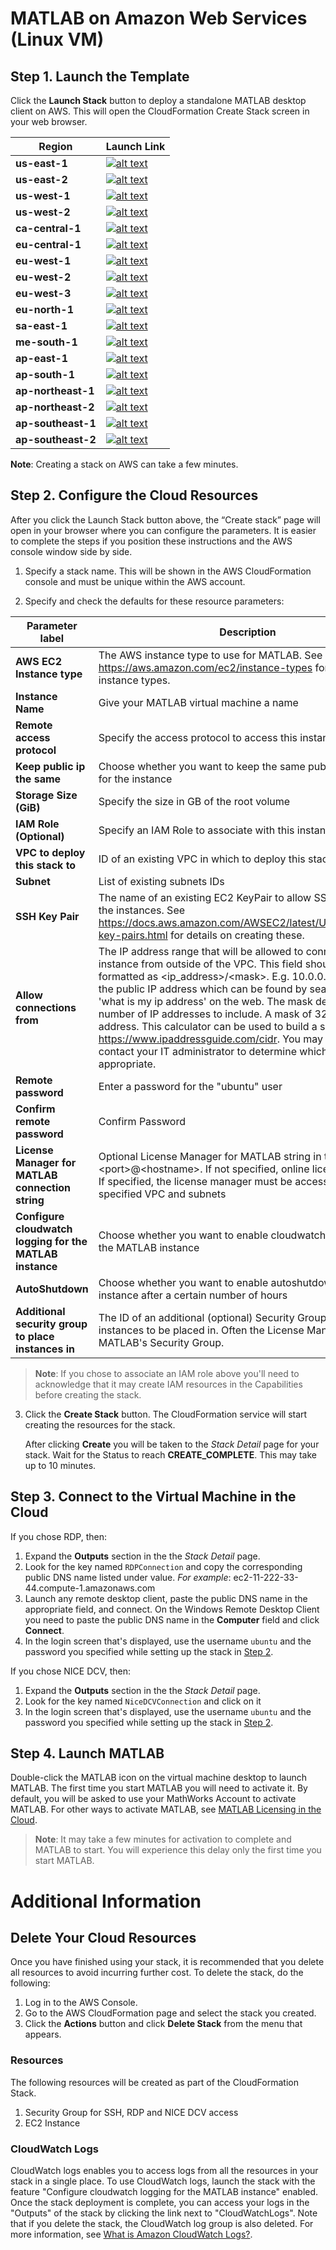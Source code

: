 # MATLAB on Amazon Web Services (Linux VM)

## Step 1. Launch the Template

Click the **Launch Stack** button to deploy a standalone MATLAB desktop client on AWS. This will open the CloudFormation Create Stack screen in your web browser.

| Region             | Launch Link                                                                                                                                                                                                                                                                                                                            |
| ------------------ | -------------------------------------------------------------------------------------------------------------------------------------------------------------------------------------------------------------------------------------------------------------------------------------------------------------------------------------- |
| **us-east-1**      | [![alt text](https://s3.amazonaws.com/cloudformation-examples/cloudformation-launch-stack.png "Start an cluster using the template")](https://us-east-1.console.aws.amazon.com/cloudformation/home?region=us-east-1#/stacks/create/review?templateURL=https://neuro-matlab-on-aws.s3.amazonaws.com/NeuroTemplateR2022a.json)           |
| **us-east-2**      | [![alt text](https://s3.amazonaws.com/cloudformation-examples/cloudformation-launch-stack.png "Start an cluster using the template")](https://us-east-2.console.aws.amazon.com/cloudformation/home?region=us-east-2#/stacks/create/review?templateURL=https://neuro-matlab-on-aws.s3.amazonaws.com/NeuroTemplateR2022a.json)           |
| **us-west-1**      | [![alt text](https://s3.amazonaws.com/cloudformation-examples/cloudformation-launch-stack.png "Start an cluster using the template")](https://us-west-1.console.aws.amazon.com/cloudformation/home?region=us-west-1#/stacks/create/review?templateURL=https://neuro-matlab-on-aws.s3.amazonaws.com/NeuroTemplateR2022a.json)           |
| **us-west-2**      | [![alt text](https://s3.amazonaws.com/cloudformation-examples/cloudformation-launch-stack.png "Start an cluster using the template")](https://us-west-2.console.aws.amazon.com/cloudformation/home?region=us-west-2#/stacks/create/review?templateURL=https://neuro-matlab-on-aws.s3.amazonaws.com/NeuroTemplateR2022a.json)           |
| **ca-central-1**   | [![alt text](https://s3.amazonaws.com/cloudformation-examples/cloudformation-launch-stack.png "Start an cluster using the template")](https://ca-central-1.console.aws.amazon.com/cloudformation/home?region=ca-central-1#/stacks/create/review?templateURL=https://neuro-matlab-on-aws.s3.amazonaws.com/NeuroTemplateR2022a.json)     |
| **eu-central-1**   | [![alt text](https://s3.amazonaws.com/cloudformation-examples/cloudformation-launch-stack.png "Start an cluster using the template")](https://eu-central-1.console.aws.amazon.com/cloudformation/home?region=eu-central-1#/stacks/create/review?templateURL=https://neuro-matlab-on-aws.s3.amazonaws.com/NeuroTemplateR2022a.json)     |
| **eu-west-1**      | [![alt text](https://s3.amazonaws.com/cloudformation-examples/cloudformation-launch-stack.png "Start an cluster using the template")](https://eu-west-1.console.aws.amazon.com/cloudformation/home?region=eu-west-1#/stacks/create/review?templateURL=https://neuro-matlab-on-aws.s3.amazonaws.com/NeuroTemplateR2022a.json)           |
| **eu-west-2**      | [![alt text](https://s3.amazonaws.com/cloudformation-examples/cloudformation-launch-stack.png "Start an cluster using the template")](https://eu-west-2.console.aws.amazon.com/cloudformation/home?region=eu-west-2#/stacks/create/review?templateURL=https://neuro-matlab-on-aws.s3.amazonaws.com/NeuroTemplateR2022a.json)           |
| **eu-west-3**      | [![alt text](https://s3.amazonaws.com/cloudformation-examples/cloudformation-launch-stack.png "Start an cluster using the template")](https://eu-west-3.console.aws.amazon.com/cloudformation/home?region=eu-west-3#/stacks/create/review?templateURL=https://neuro-matlab-on-aws.s3.amazonaws.com/NeuroTemplateR2022a.json)           |
| **eu-north-1**     | [![alt text](https://s3.amazonaws.com/cloudformation-examples/cloudformation-launch-stack.png "Start an cluster using the template")](https://eu-north-1.console.aws.amazon.com/cloudformation/home?region=eu-north-1#/stacks/create/review?templateURL=https://neuro-matlab-on-aws.s3.amazonaws.com/NeuroTemplateR2022a.json)         |
| **sa-east-1**      | [![alt text](https://s3.amazonaws.com/cloudformation-examples/cloudformation-launch-stack.png "Start an cluster using the template")](https://sa-east-1.console.aws.amazon.com/cloudformation/home?region=sa-east-1#/stacks/create/review?templateURL=https://neuro-matlab-on-aws.s3.amazonaws.com/NeuroTemplateR2022a.json)           |
| **me-south-1**     | [![alt text](https://s3.amazonaws.com/cloudformation-examples/cloudformation-launch-stack.png "Start an cluster using the template")](https://me-south-1.console.aws.amazon.com/cloudformation/home?region=me-south-1#/stacks/create/review?templateURL=https://neuro-matlab-on-aws.s3.amazonaws.com/NeuroTemplateR2022a.json)         |
| **ap-east-1**      | [![alt text](https://s3.amazonaws.com/cloudformation-examples/cloudformation-launch-stack.png "Start an cluster using the template")](https://ap-east-1.console.aws.amazon.com/cloudformation/home?region=ap-east-1#/stacks/create/review?templateURL=https://neuro-matlab-on-aws.s3.amazonaws.com/NeuroTemplateR2022a.json)           |
| **ap-south-1**     | [![alt text](https://s3.amazonaws.com/cloudformation-examples/cloudformation-launch-stack.png "Start an cluster using the template")](https://ap-south-1.console.aws.amazon.com/cloudformation/home?region=ap-south-1#/stacks/create/review?templateURL=https://neuro-matlab-on-aws.s3.amazonaws.com/NeuroTemplateR2022a.json)         |
| **ap-northeast-1** | [![alt text](https://s3.amazonaws.com/cloudformation-examples/cloudformation-launch-stack.png "Start an cluster using the template")](https://ap-northeast-1.console.aws.amazon.com/cloudformation/home?region=ap-northeast-1#/stacks/create/review?templateURL=https://neuro-matlab-on-aws.s3.amazonaws.com/NeuroTemplateR2022a.json) |
| **ap-northeast-2** | [![alt text](https://s3.amazonaws.com/cloudformation-examples/cloudformation-launch-stack.png "Start an cluster using the template")](https://ap-northeast-2.console.aws.amazon.com/cloudformation/home?region=ap-northeast-2#/stacks/create/review?templateURL=https://neuro-matlab-on-aws.s3.amazonaws.com/NeuroTemplateR2022a.json) |
| **ap-southeast-1** | [![alt text](https://s3.amazonaws.com/cloudformation-examples/cloudformation-launch-stack.png "Start an cluster using the template")](https://ap-southeast-1.console.aws.amazon.com/cloudformation/home?region=ap-southeast-1#/stacks/create/review?templateURL=https://neuro-matlab-on-aws.s3.amazonaws.com/NeuroTemplateR2022a.json) |
| **ap-southeast-2** | [![alt text](https://s3.amazonaws.com/cloudformation-examples/cloudformation-launch-stack.png "Start an cluster using the template")](https://ap-southeast-2.console.aws.amazon.com/cloudformation/home?region=ap-southeast-2#/stacks/create/review?templateURL=https://neuro-matlab-on-aws.s3.amazonaws.com/NeuroTemplateR2022a.json) |

**Note**: Creating a stack on AWS can take a few minutes.

## Step 2. Configure the Cloud Resources

After you click the Launch Stack button above, the “Create stack” page will open in your browser where you can configure the parameters. It is easier to complete the steps if you position these instructions and the AWS console window side by side.

1. Specify a stack name. This will be shown in the AWS CloudFormation console and must be unique within the AWS account.

2. Specify and check the defaults for these resource parameters:

| Parameter label                                          | Description                                                                                                                                                                                                                                                                                                                                                                                                                                                                                                                                                          |
| -------------------------------------------------------- | -------------------------------------------------------------------------------------------------------------------------------------------------------------------------------------------------------------------------------------------------------------------------------------------------------------------------------------------------------------------------------------------------------------------------------------------------------------------------------------------------------------------------------------------------------------------- |
| **AWS EC2 Instance type**                                | The AWS instance type to use for MATLAB. See https://aws.amazon.com/ec2/instance-types for a list of instance types.                                                                                                                                                                                                                                                                                                                                                                                                                                                 |
| **Instance Name**                                        | Give your MATLAB virtual machine a name                                                                                                                                                                                                                                                                                                                                                                                                                                                                                                                              |
| **Remote access protocol**                               | Specify the access protocol to access this instance                                                                                                                                                                                                                                                                                                                                                                                                                                                                                                                  |
| **Keep public ip the same**                              | Choose whether you want to keep the same public IP address for the instance                                                                                                                                                                                                                                                                                                                                                                                                                                                                                          |
| **Storage Size (GiB)**                                   | Specify the size in GB of the root volume                                                                                                                                                                                                                                                                                                                                                                                                                                                                                                                            |
| **IAM Role (Optional)**                                  | Specify an IAM Role to associate with this instance.                                                                                                                                                                                                                                                                                                                                                                                                                                                                                                                 |
| **VPC to deploy this stack to**                          | ID of an existing VPC in which to deploy this stack                                                                                                                                                                                                                                                                                                                                                                                                                                                                                                                  |
| **Subnet**                                               | List of existing subnets IDs                                                                                                                                                                                                                                                                                                                                                                                                                                                                                                                                         |
| **SSH Key Pair**                                         | The name of an existing EC2 KeyPair to allow SSH access to all the instances. See https://docs.aws.amazon.com/AWSEC2/latest/UserGuide/ec2-key-pairs.html for details on creating these.                                                                                                                                                                                                                                                                                                                                                                              |
| **Allow connections from**                               | The IP address range that will be allowed to connect to this instance from outside of the VPC. This field should be formatted as \<ip_address>/\<mask>. E.g. 10.0.0.1/32. This is the public IP address which can be found by searching for 'what is my ip address' on the web. The mask determines the number of IP addresses to include. A mask of 32 is a single IP address. This calculator can be used to build a specific range: https://www.ipaddressguide.com/cidr. You may need to contact your IT administrator to determine which address is appropriate. |
| **Remote password**                                      | Enter a password for the "ubuntu" user                                                                                                                                                                                                                                                                                                                                                                                                                                                                                                                               |
| **Confirm remote password**                              | Confirm Password                                                                                                                                                                                                                                                                                                                                                                                                                                                                                                                                                     |
| **License Manager for MATLAB connection string**         | Optional License Manager for MATLAB string in the form \<port>@\<hostname>. If not specified, online licensing is used. If specified, the license manager must be accessible from the specified VPC and subnets                                                                                                                                                                                                                                                                                                                                                      |
| **Configure cloudwatch logging for the MATLAB instance** | Choose whether you want to enable cloudwatch logging for the MATLAB instance                                                                                                                                                                                                                                                                                                                                                                                                                                                                                         |
| **AutoShutdown**                                         | Choose whether you want to enable autoshutdown for your instance after a certain number of hours                                                                                                                                                                                                                                                                                                                                                                                                                                                                     |
| **Additional security group to place instances in**      | The ID of an additional (optional) Security Group for the instances to be placed in. Often the License Manager for MATLAB's Security Group.                                                                                                                                                                                                                                                                                                                                                                                                                          |

> **Note**: If you chose to associate an IAM role above you'll need to acknowledge that it may create IAM resources in the Capabilities before creating the stack.

3. Click the **Create Stack** button. The CloudFormation service will start creating the resources for the stack. <p>After clicking **Create** you will be taken to the _Stack Detail_ page for your stack. Wait for the Status to reach **CREATE_COMPLETE**. This may take up to 10 minutes.</p>

## Step 3. Connect to the Virtual Machine in the Cloud

If you chose RDP, then:

1. Expand the **Outputs** section in the the _Stack Detail_ page.
1. Look for the key named `RDPConnection` and copy the corresponding public DNS name listed under value. _For example_: ec2-11-222-33-44.compute-1.amazonaws.com
1. Launch any remote desktop client, paste the public DNS name in the appropriate field, and connect. On the Windows Remote Desktop Client you need to paste the public DNS name in the **Computer** field and click **Connect**.
1. In the login screen that's displayed, use the username `ubuntu` and the password you specified while setting up the stack in [Step 2](#step-2-configure-the-stack).

If you chose NICE DCV, then:

1. Expand the **Outputs** section in the the _Stack Detail_ page.
1. Look for the key named `NiceDCVConnection` and click on it
1. In the login screen that's displayed, use the username `ubuntu` and the password you specified while setting up the stack in [Step 2](#step-2-configure-the-stack).

## Step 4. Launch MATLAB

Double-click the MATLAB icon on the virtual machine desktop to launch MATLAB. The first time you start MATLAB you will need to activate it. By default, you will be asked to use your MathWorks Account to activate MATLAB. For other ways to activate MATLAB, see [MATLAB Licensing in the Cloud](https://mathworks.com/help/install/license/licensing-for-mathworks-products-running-on-the-cloud.html).

> **Note**: It may take a few minutes for activation to complete and MATLAB to start. You will experience this delay only the first time you start MATLAB.

# Additional Information

## Delete Your Cloud Resources

Once you have finished using your stack, it is recommended that you delete all resources to avoid incurring further cost. To delete the stack, do the following:

1. Log in to the AWS Console.
1. Go to the AWS CloudFormation page and select the stack you created.
1. Click the **Actions** button and click **Delete Stack** from the menu that appears.

### Resources

The following resources will be created as part of the CloudFormation Stack.

1. Security Group for SSH, RDP and NICE DCV access
1. EC2 Instance

### CloudWatch Logs

CloudWatch logs enables you to access logs from all the resources in your stack in a single place. To use CloudWatch logs, launch the stack with the feature "Configure cloudwatch logging for the MATLAB instance" enabled. Once the stack deployment is complete, you can access your logs in the "Outputs" of the stack by clicking the link next to "CloudWatchLogs". Note that if you delete the stack, the CloudWatch log group is also deleted. For more information, see [What is Amazon CloudWatch Logs?](https://docs.aws.amazon.com/AmazonCloudWatch/latest/logs/WhatIsCloudWatchLogs.html).

